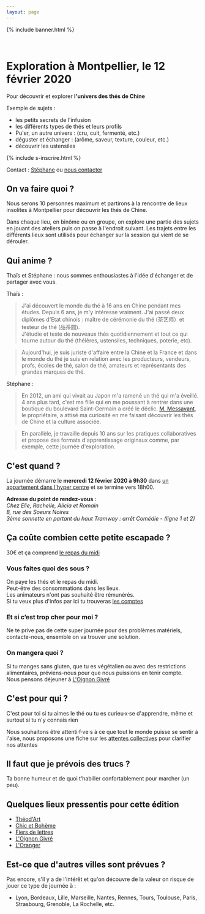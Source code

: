 ```yaml
---
layout: page
---
```

{% include banner.html %}

<br>

# Exploration à Montpellier, le 12 février 2020

Pour découvrir et explorer **l'univers des thés de Chine**

Exemple de sujets :

- les petits secrets de l'infusion
- les différents types de thés et leurs profils
- Pu'er, un autre univers : (cru, cuit, fermenté, etc.)
- déguster et échanger : (arôme, saveur, texture, couleur, etc.)
- découvrir les ustensiles
  
{% include s-inscrire.html %}

Contact : [Stéphane](mail:stephane.langois@scopyleft.fr) ou [nous contacter](/nous-contacter)

## On va faire quoi ?

Nous serons 10 personnes maximum et partirons à la rencontre de lieux insolites à Montpellier pour découvrir les thés de Chine.  
  
Dans chaque lieu, en binôme ou en groupe, on explore une partie des sujets en jouant des ateliers puis on passe à l'endroit suivant. Les trajets entre les différents lieux sont utilisés pour échanger sur la session qui vient de se dérouler.

## Qui anime ?

Thaïs et Stéphane : nous sommes enthousiastes à l'idée d'échanger et de partager avec vous.

Thaïs :
> J'ai découvert le monde du thé à 16 ans en Chine pendant mes études. 
> Depuis 6 ans, je m'y intéresse vraiment. J'ai passé deux diplômes d'Etat chinois : maître de cérémonie du thé (茶艺师）et testeur de thé (品茶圆).  
> J'étudie et teste de nouveaux thés quotidiennement et tout ce qui tourne autour du thé (théières, ustensiles, techniques, poterie, etc).  

> Aujourd'hui, je suis juriste d'affaire entre la Chine et la France et dans le monde du thé je suis en relation avec les producteurs, vendeurs, profs, écoles de thé, salon de thé, amateurs et représentants des grandes marques de thé.

Stéphane :
> En 2012, un ami qui vivait au Japon m'a ramené un thé qui m'a éveillé. 4 ans plus tard, c'est ma fille qui en me poussant à rentrer dans une boutique du boulevard Saint-Germain a créé le déclic. [M. Messavant](https://lelephant-larevue.fr/thematiques/chine-produit-6-grandes-familles-de-the/), le propriétaire, a attisé ma curiosité en me faisant découvrir les thés de Chine et la culture associée.  

> En parallèle, je travaille depuis 10 ans sur les pratiques collaboratives et propose des formats d'apprentissage originaux comme, par exemple, cette journée d'exploration.

## C'est quand ?

La journée démarre le **mercredi 12 février 2020 à 9h30** dans [un appartement dans l'hyper centre](https://www.openstreetmap.org/node/6407757394) et se termine vers 18h00.  

**Adresse du point de rendez-vous** :  
_Chez Elie, Rachelle, Alicia et Romain_  
_8, rue des Soeurs Noires_  
_3ème sonnette en partant du haut_
_Tramway : arrêt Comédie - (ligne 1 et 2)_  

## Ça coûte combien cette petite escapade ?

30€ et ça comprend [le repas du midi](https://danslajungle.oisiflorus.com/montpellier/l-oignon-givre.html)  

### Vous faites quoi des sous ?

On paye les thés et le repas du midi.  
Peut-être des consommations dans les lieux.  
Les animateurs n'ont pas souhaité être rémunérés.  
Si tu veux plus d'infos par ici tu trouveras [les comptes](/budget-montpellier)

### Et si c’est trop cher pour moi ?

Ne te prive pas de cette super journée pour des problèmes matériels, contacte-nous, ensemble on va trouver une solution.

### On mangera quoi ?

Si tu manges sans gluten, que tu es végétalien ou avec des restrictions alimentaires, préviens-nous pour que nous puissions en tenir compte.  
Nous pensons déjeuner à [L'Oignon Givré](https://danslajungle.oisiflorus.com/montpellier/l-oignon-givre.html)  

## C'est pour qui ?

C'est pour toi si tu aimes le thé ou tu es curieu·x·se d'apprendre, même et surtout si tu n'y connais rien
  
Nous souhaitons être attenti·f·ve·s à ce que tout le monde puisse se sentir à l'aise, nous proposons une fiche sur les [attentes collectives](https://thedechine.oisiflorus.com/attentes-collectives) pour clarifier nos attentes

## Il faut que je prévois des trucs ?

Ta bonne humeur et de quoi t’habiller confortablement pour marcher (un peu).

## Quelques lieux pressentis pour cette édition

- [Théod'Art](https://danslajungle.oisiflorus.com/montpellier/theod-art.html)
- [Chic et Bohème](https://danslajungle.oisiflorus.com/montpellier/chic-et-boheme.html)
- [Fiers de lettres](https://danslajungle.oisiflorus.com/montpellier/fiers-de-lettres.html)
- [L'Oignon Givré](https://danslajungle.oisiflorus.com/montpellier/l-oignon-givre.html)
- [L'Oranger](https://danslajungle.oisiflorus.com/montpellier/l-oranger.html)

## Est-ce que d'autres villes sont prévues ?

Pas encore, s'il y a de l'intérêt et qu'on découvre de la valeur on risque de jouer ce type de journée à :

- Lyon, Bordeaux, Lille, Marseille, Nantes, Rennes, Tours, Toulouse, Paris, Strasbourg, Grenoble, La Rochelle, etc.
